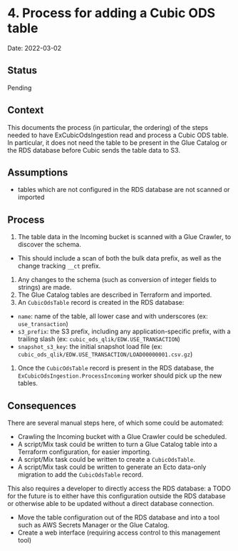# 4. Process for adding a Cubic ODS table

Date: 2022-03-02

## Status

Pending

## Context

This documents the process (in particular, the ordering) of the steps needed to
have ExCubicOdsIngestion read and process a Cubic ODS table. In particular, it
does not need the table to be present in the Glue Catalog or the RDS database
before Cubic sends the table data to S3.

## Assumptions

- tables which are not configured in the RDS database are not scanned or imported

## Process

1. The table data in the Incoming bucket is scanned with a Glue Crawler, to discover the schema.
  - This should include a scan of both the bulk data prefix, as well as the change tracking `__ct` prefix.
1. Any changes to the schema (such as conversion of integer fields to strings) are made.
1. The Glue Catalog tables are described in Terraform and imported.
1. An `CubicOdsTable` record is created in the RDS database:
  - `name`: name of the table, all lower case and with underscores (ex: `use_transaction`)
  - `s3_prefix`: the S3 prefix, including any application-specific prefix, with a trailing slash (ex: `cubic_ods_qlik/EDW.USE_TRANSACTION`)
  - `snapshot_s3_key`: the initial snapshot load file (ex: `cubic_ods_qlik/EDW.USE_TRANSACTION/LOAD00000001.csv.gz`)
1. Once the `CubicOdsTable` record is present in the RDS database, the `ExCubicOdsIngestion.ProcessIncoming` worker should pick up the new tables.

## Consequences

There are several manual steps here, of which some could be automated:

- Crawling the Incoming bucket with a Glue Crawler could be scheduled.
- A script/Mix task could be written to turn a Glue Catalog table into a Terraform configuration, for easier importing.
- A script/Mix task could be written to create a `CubicOdsTable`.
- A script/Mix task could be written to generate an Ecto data-only migration to add the `CubicOdsTable` record.

This also requires a developer to directly access the RDS database: a TODO for
the future is to either have this configuration outside the RDS database or
otherwise able to be updated without a direct database connection.

- Move the table configuration out of the RDS database and into a tool such as AWS Secrets Manager or the Glue Catalog.
- Create a web interface (requiring access control to this management tool)
